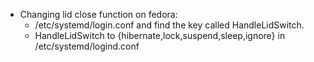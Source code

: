 - Changing lid close function on fedora:
	- /etc/systemd/login.conf and find the key called HandleLidSwitch.
	- HandleLidSwitch to {hibernate,lock,suspend,sleep,ignore} in /etc/systemd/logind.conf